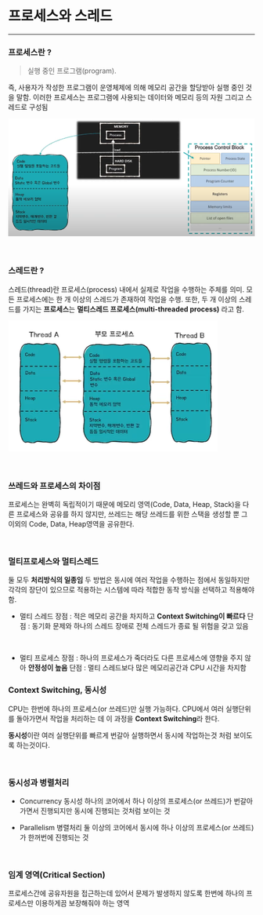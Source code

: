 # 프로세스와 스레드

*******

### 프로세스란 ?
> 실행 중인 프로그램(program).

즉, 사용자가 작성한 프로그램이 운영체제에 의해 메모리 공간을 할당받아 실행 중인 것을 말함.
이러한 프로세스는 프로그램에 사용되는 데이터와 메모리 등의 자원 그리고 스레드로 구성됨

![](2022-01-10-20-54-10.png)

<br>

### 스레드란 ?
스레드(thread)란 프로세스(process) 내에서 실제로 작업을 수행하는 주체를 의미.
모든 프로세스에는 한 개 이상의 스레드가 존재하여 작업을 수행.
또한, 두 개 이상의 스레드를 가지는 **프로세스**는 **멀티스레드 프로세스(multi-threaded process)** 라고 함.

![](2022-01-10-20-52-33.png)

<br>

### 쓰레드와 프로세스의 차이점
프로세스는 완벽히 독립적이기 때문에 메모리 영역(Code, Data, Heap, Stack)을 다른 프로세스와 공유를 하지 않지만, 
쓰레드는 해당 쓰레드를 위한 스택을 생성할 뿐 그 이외의 Code, Data, Heap영역을 공유한다.

<br>

### 멀티프로세스와 멀티스레드
둘 모두 **처리방식의 일종임**
두 방법은 동시에 여러 작업을 수행하는 점에서 동일하지만
각각의 장단이 있으므로 적용하는 시스템에 따라 적합한 동작 방식을 선택하고 적용해야 함.

* 멀티 스레드
장점 : 적은 메모리 공간을 차지하고 **Context Switching이 빠르다**
단점 : 동기화 문제와 하나의 스레드 장애로 전체 스레드가 종료 될 위험을 갖고 있음

<br>

* 멀티 프로세스
장점 : 하나의 프로세스가 죽더라도 다른 프로세스에 영향을 주지 않아 **안정성이 높음**
단점 : 멀티 스레드보다 많은 메모리공간과 CPU 시간을 차지함


### Context Switching, 동시성
CPU는 한번에 하나의 프로세스(or 쓰레드)만 실행 가능하다.
CPU에서 여러 실행단위를 돌아가면서 작업을 처리하는 데 이 과정을 **Context Switching**라 한다.

**동시성**이란 여러 실행단위를 빠르게 번갈아 실행하면서 동시에 작업하는것 처럼 보이도록 하는것이다.


<br>

### 동시성과 병렬처리
* Concurrency 동시성
    하나의 코어에서 하나 이상의 프로세스(or 쓰레드)가 번갈아 가면서 진행되지만 동시에 진행되는 것처럼 보이는 것

* Parallelism 병렬처리
    둘 이상의 코어에서 동시에 하나 이상의 프로세스(or 쓰레드)가 한꺼번에 진행되는 것


<br>

### 임계 영역(Critical Section)
프로세스간에 공유자원을 접근하는데 있어서 문제가 발생하지 않도록
한번에 하나의 프로세스만 이용하게끔 보장해줘야 하는 영역

